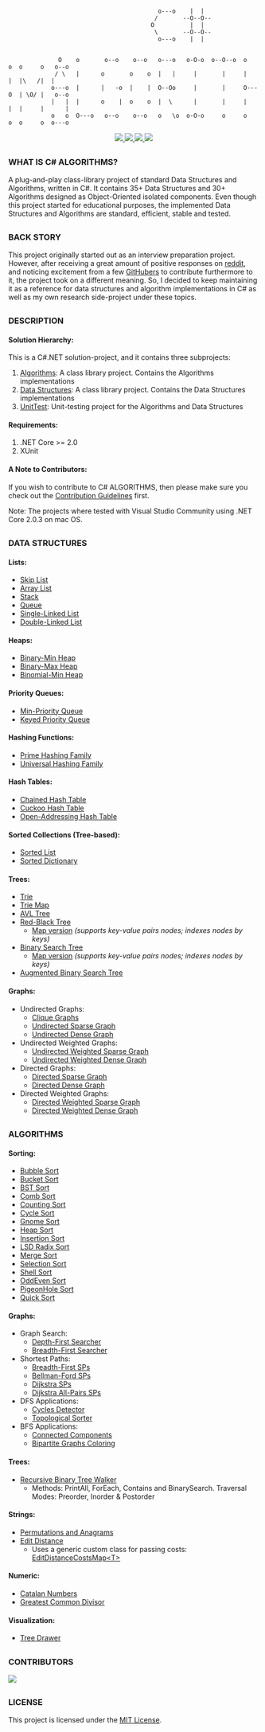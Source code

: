 ```

                                          o---o    |  |                                 
                                         /       --O--O--                               
                                        O          |  |                                 
                                         \       --O--O--                               
                                          o---o    |  |                                 


              O    o       o--o    o--o   o---o   o-O-o  o--O--o  o   o  o     o   o--o 
             / \   |      o       o    o  |   |     |       |     |   |  |\   /|  |     
            o---o  |      |   -o  |    |  O--Oo     |       |     O---O  | \O/ |   o--o 
            |   |  |      o    |  o    o  |  \      |       |     |   |  |     |      | 
            o   o  O---o   o--o    o--o   o   \o  o-O-o     o     o   o  o     o  o---o 

```

<p align="center">
  <a href="" alt="License">
    <img src="https://img.shields.io/github/license/aalhour/C-Sharp-Algorithms?style=flat-square&color=darkred" />
  </a>
  <a href="" alt="Build">
    <img src="https://img.shields.io/travis/aalhour/C-Sharp-Algorithms?style=flat-square&color=darkred" />
  </a>
  <a href="https://github.com/aalhour/C-Sharp-Algorithms/graphs/contributors" alt="Contributors">
    <img src="https://img.shields.io/github/contributors/aalhour/C-Sharp-Algorithms?style=flat-square&color=darkred" />
  </a>
  <a href="https://github.com/aalhour/C-Sharp-Algorithms/pulse" alt="Activity">
    <img src="https://img.shields.io/github/commit-activity/m/aalhour/C-Sharp-Algorithms?style=flat-square&color=darkred" />
  </a>
</p>

##
### WHAT IS C# ALGORITHMS?

A plug-and-play class-library project of standard Data Structures and Algorithms, written in C#. It contains 35+ Data Structures and 30+ Algorithms designed as Object-Oriented isolated components. Even though this project started for educational purposes, the implemented Data Structures and Algorithms are standard, efficient, stable and tested.

##
### BACK STORY

This project originally started out as an interview preparation project. However, after receiving a great amount of positive responses on [reddit](https://redd.it/3etf9f), and noticing excitement from a few [GitHubers](https://github.com/aalhour/C-Sharp-Algorithms#contributors) to contribute furthermore to it, the project took on a different meaning. So, I decided to keep maintaining it as a reference for data structures and algorithm implementations in C# as well as my own research side-project under these topics.

##
### DESCRIPTION

#### Solution Hierarchy:

This is a C#.NET solution-project, and it contains three subprojects:

  1. [Algorithms](Algorithms): A class library project. Contains the Algorithms implementations
  2. [Data Structures](DataStructures): A class library project. Contains the Data Structures implementations
  3. [UnitTest](UnitTest): Unit-testing project for the Algorithms and Data Structures

#### Requirements:

  1. .NET Core >= 2.0
  2. XUnit

#### A Note to Contributors:

If you wish to contribute to C# ALGORITHMS, then please make sure you check out the [Contribution Guidelines](CONTRIBUTING.md) first.

Note: The projects where tested with Visual Studio Community using .NET Core 2.0.3 on mac OS.

##
### DATA STRUCTURES

#### Lists:

  * [Skip List](DataStructures/Lists/SkipList.cs)
  * [Array List](DataStructures/Lists/ArrayList.cs)
  * [Stack](DataStructures/Lists/Stack.cs)
  * [Queue](DataStructures/Lists/Queue.cs)
  * [Single-Linked List](DataStructures/Lists/SLinkedList.cs)
  * [Double-Linked List](DataStructures/Lists/DLinkedList.cs)

#### Heaps:

  * [Binary-Min Heap](DataStructures/Heaps/BinaryMinHeap.cs)
  * [Binary-Max Heap](DataStructures/Heaps/BinaryMaxHeap.cs)
  * [Binomial-Min Heap](DataStructures/Heaps/BinomialMinHeap.cs)
 
#### Priority Queues:

  * [Min-Priority Queue](DataStructures/Heaps/MinPriorityQueue.cs)
  * [Keyed Priority Queue](DataStructures/Heaps/KeyedPriorityQueue.cs)
 
#### Hashing Functions:

  * [Prime Hashing Family](DataStructures/Hashing/PrimeHashingFamily.cs)
  * [Universal Hashing Family](DataStructures/Hashing/UniversalHashingFamily.cs)

#### Hash Tables:

  * [Chained Hash Table](DataStructures/Dictionaries/ChainedHashTable.cs)
  * [Cuckoo Hash Table](DataStructures/Dictionaries/CuckooHashTable.cs)
  * [Open-Addressing Hash Table](DataStructures/Dictionaries/OpenAddressingHashTable.cs)

#### Sorted Collections (Tree-based):

  * [Sorted List](DataStructures/SortedCollections/SortedList.cs)
  * [Sorted Dictionary](DataStructures/SortedCollections/SortedDictionary.cs)

#### Trees:

  * [Trie](DataStructures/Trees/Trie.cs)
  * [Trie Map](DataStructures/Trees/TrieMap.cs)
  * [AVL Tree](DataStructures/Trees/AVLTree.cs)
  * [Red-Black Tree](DataStructures/Trees/RedBlackTree.cs)
    * [Map version](DataStructures/Trees/RedBlackTreeMap.cs) _(supports key-value pairs nodes; indexes nodes by keys)_
  * [Binary Search Tree](DataStructures/Trees/BinarySearchTree.cs)
    * [Map version](DataStructures/Trees/BinarySearchTreeMap.cs) _(supports key-value pairs nodes; indexes nodes by keys)_
  * [Augmented Binary Search Tree](DataStructures/Trees/AugmentedBinarySearchTree.cs)
 
#### Graphs:

  * Undirected Graphs:
    + [Clique Graphs](DataStructures/Graphs/CliqueGraph.cs)
    + [Undirected Sparse Graph](DataStructures/Graphs/UndirectedSparseGraph.cs)
    + [Undirected Dense Graph](DataStructures/Graphs/UndirectedDenseGraph.cs)
  * Undirected Weighted Graphs:
    + [Undirected Weighted Sparse Graph](DataStructures/Graphs/UndirectedWeightedSparseGraph.cs)
    + [Undirected Weighted Dense Graph](DataStructures/Graphs/UndirectedWeightedDenseGraph.cs)
  * Directed Graphs:
    + [Directed Sparse Graph](DataStructures/Graphs/DirectedSparseGraph.cs)
    + [Directed Dense Graph](DataStructures/Graphs/DirectedDenseGraph.cs)
  * Directed Weighted Graphs:
    + [Directed Weighted Sparse Graph](DataStructures/Graphs/DirectedWeightedSparseGraph.cs)
    + [Directed Weighted Dense Graph](DataStructures/Graphs/DirectedWeightedDenseGraph.cs)


##
### ALGORITHMS

#### Sorting:

  * [Bubble Sort](Algorithms/Sorting/BubbleSorter.cs)
  * [Bucket Sort](Algorithms/Sorting/BucketSorter.cs)
  * [BST Sort](Algorithms/Sorting/BinarySearchTreeSorter.cs)
  * [Comb Sort](Algorithms/Sorting/CombSorter.cs)
  * [Counting Sort](Algorithms/Sorting/CountingSorter.cs)
  * [Cycle Sort](Algorithms/Sorting/CycleSorter.cs)
  * [Gnome Sort](Algorithms/Sorting/GnomeSorter.cs)
  * [Heap Sort](Algorithms/Sorting/HeapSorter.cs)
  * [Insertion Sort](Algorithms/Sorting/InsertionSorter.cs)
  * [LSD Radix Sort](Algorithms/Sorting/LSDRadixSorter.cs)
  * [Merge Sort](Algorithms/Sorting/MergeSorter.cs)
  * [Selection Sort](Algorithms/Sorting/SelectionSorter.cs)
  * [Shell Sort](Algorithms/Sorting/ShellSorter.cs)
  * [OddEven Sort](Algorithms/Sorting/OddEvenSorter.cs)
  * [PigeonHole Sort](Algorithms/Sorting/PigeonHoleSorter.cs)
  * [Quick Sort](Algorithms/Sorting/QuickSorter.cs)

#### Graphs:

  * Graph Search:
    + [Depth-First Searcher](Algorithms/Graphs/DepthFirstSearcher.cs)
    + [Breadth-First Searcher](Algorithms/Graphs/BreadthFirstSearcher.cs)
  * Shortest Paths:
    + [Breadth-First SPs](Algorithms/Graphs/BreadthFirstShortestPaths.cs)
    + [Bellman-Ford SPs](Algorithms/Graphs/BellmanFordShortestPaths.cs)
    + [Dijkstra SPs](Algorithms/Graphs/DijkstraShortestPaths.cs)
    + [Dijkstra All-Pairs SPs](Algorithms/Graphs/DijkstraAllPairsShortestPaths.cs)
  * DFS Applications:
    + [Cycles Detector](Algorithms/Graphs/CyclesDetector.cs)
    + [Topological Sorter](Algorithms/Graphs/TopologicalSorter.cs)
  * BFS Applications:
    + [Connected Components](Algorithms/Graphs/ConnectedComponents.cs)
    + [Bipartite Graphs Coloring](Algorithms/Graphs/BipartiteColoring.cs)

#### Trees:

  * [Recursive Binary Tree Walker](Algorithms/Trees/BinaryTreeRecursiveWalker.cs)
    + Methods: PrintAll, ForEach, Contains and BinarySearch. Traversal Modes: Preorder, Inorder & Postorder

#### Strings:

  * [Permutations and Anagrams](Algorithms/Strings/Permutations.cs)
  * [Edit Distance](Algorithms/Strings/EditDistance.cs)
    + Uses a generic custom class for passing costs: [EditDistanceCostsMap\<T\>](Algorithms/Strings/EditDistanceCostsMap.cs)

#### Numeric:

  * [Catalan Numbers](Algorithms/Numeric/CatalanNumbers.cs)
  * [Greatest Common Divisor](Algorithms/Numeric/GreatestCommonDivisor.cs)

#### Visualization:

  * [Tree Drawer](DataStructures/Trees/TreeDrawer.cs)


##
### CONTRIBUTORS

<a href="https://github.com/aalhour/C-Sharp-Algorithms/graphs/contributors">
  <img src="https://contributors-img.firebaseapp.com/image?repo=aalhour/C-Sharp-Algorithms" />
</a>

<br />
<!-- Made with [contributors-img](https://contributors-img.firebaseapp.com). -->

##
### LICENSE

This project is licensed under the [MIT License](LICENSE).

